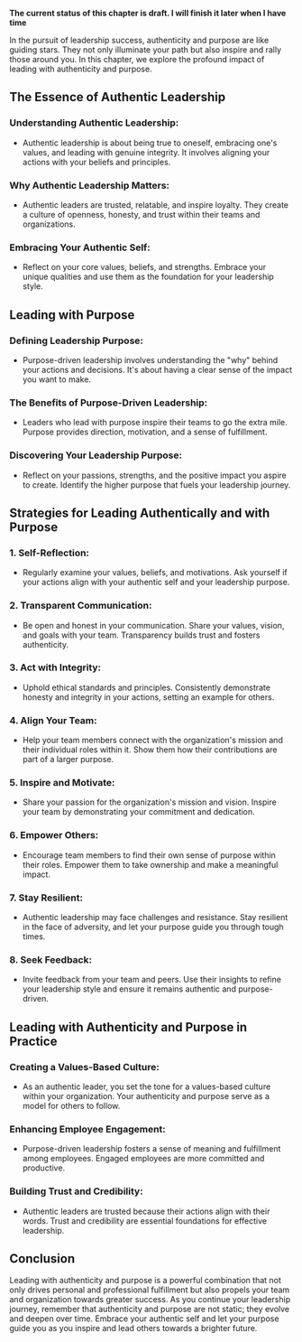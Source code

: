 **The current status of this chapter is draft. I will finish it later when I have time**

In the pursuit of leadership success, authenticity and purpose are like guiding stars. They not only illuminate your path but also inspire and rally those around you. In this chapter, we explore the profound impact of leading with authenticity and purpose.

**The Essence of Authentic Leadership**
---------------------------------------

### **Understanding Authentic Leadership:**

* Authentic leadership is about being true to oneself, embracing one's values, and leading with genuine integrity. It involves aligning your actions with your beliefs and principles.

### **Why Authentic Leadership Matters:**

* Authentic leaders are trusted, relatable, and inspire loyalty. They create a culture of openness, honesty, and trust within their teams and organizations.

### **Embracing Your Authentic Self:**

* Reflect on your core values, beliefs, and strengths. Embrace your unique qualities and use them as the foundation for your leadership style.

**Leading with Purpose**
------------------------

### **Defining Leadership Purpose:**

* Purpose-driven leadership involves understanding the "why" behind your actions and decisions. It's about having a clear sense of the impact you want to make.

### **The Benefits of Purpose-Driven Leadership:**

* Leaders who lead with purpose inspire their teams to go the extra mile. Purpose provides direction, motivation, and a sense of fulfillment.

### **Discovering Your Leadership Purpose:**

* Reflect on your passions, strengths, and the positive impact you aspire to create. Identify the higher purpose that fuels your leadership journey.

**Strategies for Leading Authentically and with Purpose**
---------------------------------------------------------

### **1. Self-Reflection:**

* Regularly examine your values, beliefs, and motivations. Ask yourself if your actions align with your authentic self and your leadership purpose.

### **2. Transparent Communication:**

* Be open and honest in your communication. Share your values, vision, and goals with your team. Transparency builds trust and fosters authenticity.

### **3. Act with Integrity:**

* Uphold ethical standards and principles. Consistently demonstrate honesty and integrity in your actions, setting an example for others.

### **4. Align Your Team:**

* Help your team members connect with the organization's mission and their individual roles within it. Show them how their contributions are part of a larger purpose.

### **5. Inspire and Motivate:**

* Share your passion for the organization's mission and vision. Inspire your team by demonstrating your commitment and dedication.

### **6. Empower Others:**

* Encourage team members to find their own sense of purpose within their roles. Empower them to take ownership and make a meaningful impact.

### **7. Stay Resilient:**

* Authentic leadership may face challenges and resistance. Stay resilient in the face of adversity, and let your purpose guide you through tough times.

### **8. Seek Feedback:**

* Invite feedback from your team and peers. Use their insights to refine your leadership style and ensure it remains authentic and purpose-driven.

**Leading with Authenticity and Purpose in Practice**
-----------------------------------------------------

### **Creating a Values-Based Culture:**

* As an authentic leader, you set the tone for a values-based culture within your organization. Your authenticity and purpose serve as a model for others to follow.

### **Enhancing Employee Engagement:**

* Purpose-driven leadership fosters a sense of meaning and fulfillment among employees. Engaged employees are more committed and productive.

### **Building Trust and Credibility:**

* Authentic leaders are trusted because their actions align with their words. Trust and credibility are essential foundations for effective leadership.

**Conclusion**
--------------

Leading with authenticity and purpose is a powerful combination that not only drives personal and professional fulfillment but also propels your team and organization towards greater success. As you continue your leadership journey, remember that authenticity and purpose are not static; they evolve and deepen over time. Embrace your authentic self and let your purpose guide you as you inspire and lead others towards a brighter future.
